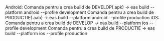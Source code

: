 Android:
Comanda pentru a crea build de DEVELOP(.apk) -> eas build --platform android --profile development
Comanda pentru a crea build de PRODUCTIE(.aab) -> eas build --platform android --profile production
iOS:
Comanda pentru a crea build de DEVELOP -> eas build --platform ios --profile development
Comanda pentru a crea build de PRODUCTIE -> eas build --platform ios --profile production